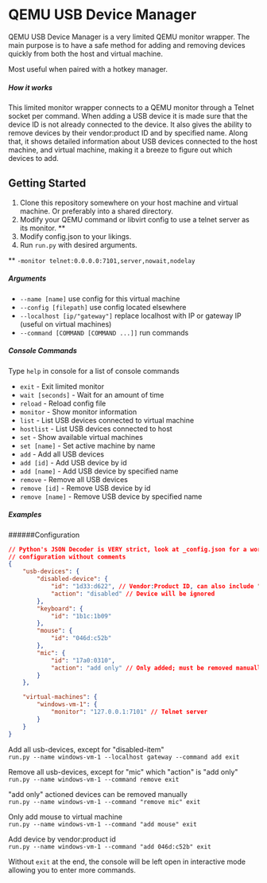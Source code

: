 # QEMU USB Device Manager

QEMU USB Device Manager is a very limited QEMU monitor wrapper. The main purpose is to have a safe method for adding and removing devices quickly from both the host and virtual machine.

Most useful when paired with a hotkey manager.

##### How it works
This limited monitor wrapper connects to a QEMU monitor through a Telnet socket per command. When adding a USB device it is made sure that the device ID is not already connected to the device. It also gives the ability to remove devices by their vendor:product ID and by specified name. Along that, it shows detailed information about USB devices connected to the host machine, and virtual machine, making it a breeze to figure out which devices to add.

## Getting Started
1. Clone this repository somewhere on your host machine and virtual machine. Or preferably into a shared directory.
2. Modify your QEMU command or libvirt config to use a telnet server as its monitor. \*\*
3. Modify config.json to your likings.
4. Run `run.py` with desired arguments.

\*\* `-monitor telnet:0.0.0.0:7101,server,nowait,nodelay`

##### Arguments
* `--name [name]` use config for this virtual machine  
* `--config [filepath]` use config located elsewhere  
* `--localhost [ip/"gateway"]` replace localhost with IP or gateway IP (useful on virtual machines)  
* `--command [COMMAND [COMMAND ...]]` run commands

##### Console Commands
Type `help` in console for a list of console commands
* `exit` - Exit limited monitor
* `wait [seconds]` - Wait for an amount of time
* `reload` - Reload config file
* `monitor` - Show monitor information
* `list` - List USB devices connected to virtual machine
* `hostlist` - List USB devices connected to host
* `set` - Show available virtual machines
* `set [name]` - Set active machine by name
* `add` - Add all USB devices
* `add [id]` - Add USB device by id
* `add [name]` - Add USB device by specified name
* `remove` - Remove all USB devices
* `remove [id]` - Remove USB device by id
* `remove [name]` - Remove USB device by specified name

##### Examples
######Configuration
```json
// Python's JSON Decoder is VERY strict, look at _config.json for a working
// configuration without comments
{
	"usb-devices": {
		"disabled-device": {
			"id": "1d33:d622", // Vendor:Product ID, can also include "host:"
			"action": "disabled" // Device will be ignored
		},
		"keyboard": {
			"id": "1b1c:1b09"
		},
		"mouse": {
			"id": "046d:c52b"
		},
		"mic": {
			"id": "17a0:0310",
			"action": "add only" // Only added; must be removed manually
		}
	},

	"virtual-machines": {
		"windows-vm-1": {
			"monitor": "127.0.0.1:7101" // Telnet server
		}
	}
}
```

Add all usb-devices, except for "disabled-item"  
`run.py --name windows-vm-1 --localhost gateway --command add exit`

Remove all usb-devices, except for "mic" which "action" is "add only"  
`run.py --name windows-vm-1 --command remove exit`

"add only" actioned devices can be removed manually  
`run.py --name windows-vm-1 --command "remove mic" exit`

Only add mouse to virtual machine  
`run.py --name windows-vm-1 --command "add mouse" exit`

Add device by vendor:product id  
`run.py --name windows-vm-1 --command "add 046d:c52b" exit`

Without `exit` at the end, the console will be left open in interactive mode allowing you to enter more commands.
